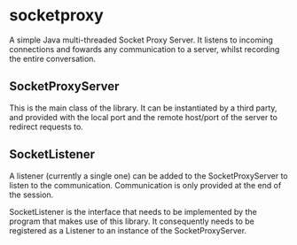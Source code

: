 socketproxy
===========

A simple Java multi-threaded Socket Proxy Server. It listens to incoming connections and fowards any communication to a server, whilst recording the entire conversation.

SocketProxyServer
-----------------

This is the main class of the library. It can be instantiated by a third party, and provided with the local port and the remote host/port of the server to redirect requests to.

SocketListener
--------------

A listener (currently a single one) can be added to the SocketProxyServer to listen to the communication. Communication is only provided at the end of the session.

SocketListener is the interface that needs to be implemented by the program that makes use of this library. It consequently needs to be registered as a Listener to an instance of the SocketProxyServer.
